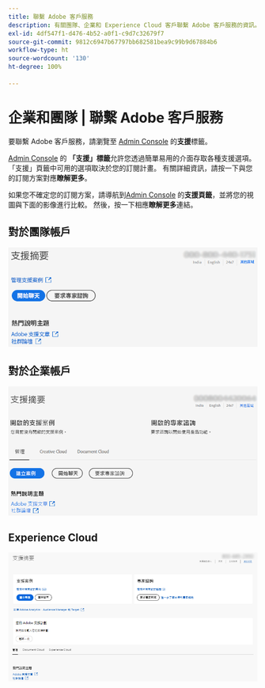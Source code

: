 ```yaml
---
title: 聯繫 Adobe 客戶服務
description: 有關團隊、企業和 Experience Cloud 客戶聯繫 Adobe 客戶服務的資訊。
exl-id: 4df547f1-d476-4b52-a0f1-c9d7c32679f7
source-git-commit: 9812c6947b67797bb682581bea9c99b9d67884b6
workflow-type: ht
source-wordcount: '130'
ht-degree: 100%

---
```


# 企業和團隊 | 聯繫 Adobe 客戶服務

要聯繫 Adobe 客戶服務，請瀏覽至 [Admin Console](https://adminconsole.adobe.com/) 的&#x200B;**支援**&#x200B;標籤。

 [Admin Console](https://adminconsole.adobe.com/) 的 **「支援」標籤**&#x200B;允許您透過簡單易用的介面存取各種支援選項。 「支援」頁籤中可用的選項取決於您的訂閱計畫。 有關詳細資訊，請按一下與您的訂閱方案對應&#x200B;**瞭解更多**。

如果您不確定您的訂閱方案，請導航到[Admin Console](https://adminconsole.adobe.com/) 的&#x200B;**支援頁籤**，並將您的視圖與下面的影像進行比較。 然後，按一下相應&#x200B;**瞭解更多**&#x200B;連結。

## 對於團隊帳戶

![團隊圖像](assets/team.png)

<!--
[Learn more](https://helpx.adobe.com/enterprise/using/support-for-teams.html)
-->

## 對於企業帳戶

![團隊圖像](assets/enterprise.png)

<!--
[Learn more](https://helpx.adobe.com/enterprise/using/support-for-enterprise.html)
-->

## Experience Cloud

![團隊圖像](assets/ec.png)

<!--
[Learn more](https://www.adobe.com/go/ac_ec_not_supported_en)
-->
